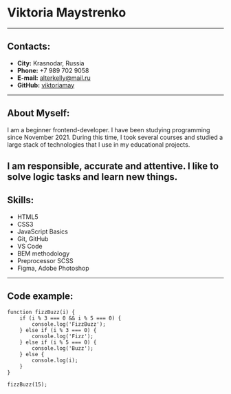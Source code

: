 # Viktoria Maystrenko
--------------------------------------------------------------------------

## Contacts:

* **City:** Krasnodar, Russia
* **Phone:** +7 989 702 9058
* **E-mail:** alterkelly@mail.ru
* **GitHub:** [viktoriamay](https://github.com/viktoriamay)
--------------------------------------------------------------------------

## About Myself:

I am a beginner frontend-developer. I have been studying programming since November 2021. During this time, I took several courses and studied a large stack of technologies that I use in my educational projects.

I am responsible, accurate and attentive. I like to solve logic tasks and learn new things.
--------------------------------------------------------------------------

## Skills:

* HTML5
* CSS3
* JavaScript Basics
* Git, GitHub
* VS Code
* BEM methodology
* Preprocessor SCSS
* Figma, Adobe Photoshop
--------------------------------------------------------------------------

## Code example:

```
function fizzBuzz(i) {
    if (i % 3 === 0 && i % 5 === 0) {
        console.log('FizzBuzz');
    } else if (i % 3 === 0) {
        console.log('Fizz');
    } else if (i % 5 === 0) {
        console.log('Buzz');
    } else {
        console.log(i);  
    }
}

fizzBuzz(15);
```